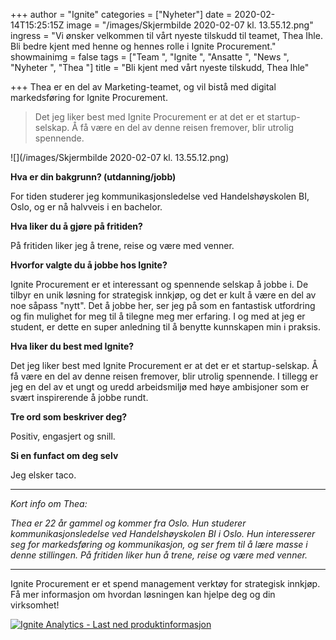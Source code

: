 +++
author = "Ignite"
categories = ["Nyheter"]
date = 2020-02-14T15:25:15Z
image = "/images/Skjermbilde 2020-02-07 kl. 13.55.12.png"
ingress = "Vi ønsker velkommen til vårt nyeste tilskudd til teamet, Thea Ihle. Bli bedre kjent med henne og hennes rolle i Ignite Procurement."
showmainimg = false
tags = ["Team ", "Ignite  ", "Ansatte ", "News ", "Nyheter ", "Thea "]
title = "Bli kjent med vårt nyeste tilskudd, Thea Ihle"

+++
Thea er en del av Marketing-teamet, og vil bistå med digital markedsføring for Ignite Procurement.

> Det jeg liker best med Ignite Procurement er at det er et startup-selskap. Å få være en del av denne reisen fremover, blir utrolig spennende.

![](/images/Skjermbilde 2020-02-07 kl. 13.55.12.png)

**Hva er din bakgrunn? (utdanning/jobb)**

For tiden studerer jeg kommunikasjonsledelse ved Handelshøyskolen BI, Oslo, og er nå halvveis i en bachelor.

**Hva liker du å gjøre på fritiden?**

På fritiden liker jeg å trene, reise og være med venner.

**Hvorfor valgte du å jobbe hos Ignite?**

Ignite Procurement er et interessant og spennende selskap å jobbe i. De tilbyr en unik løsning for strategisk innkjøp, og det er kult å være en del av noe såpass "nytt". Det å jobbe her, ser jeg på som en fantastisk utfordring og fin mulighet for meg til å tilegne meg mer erfaring. I og med at jeg er student, er dette en super anledning til å benytte kunnskapen min i praksis.

**Hva liker du best med Ignite?**

Det jeg liker best med Ignite Procurement er at det er et startup-selskap. Å få være en del av denne reisen fremover, blir utrolig spennende. I tillegg er jeg en del av et ungt og uredd arbeidsmiljø med høye ambisjoner som er svært inspirerende å jobbe rundt.

**Tre ord som beskriver deg?**

Positiv, engasjert og snill.

**Si en funfact om deg selv**

Jeg elsker taco.

***

_Kort info om Thea:_

_Thea er 22 år gammel og kommer fra Oslo. Hun studerer kommunikasjonsledelse ved Handelshøyskolen BI i Oslo. Hun interesserer seg for markedsføring og kommunikasjon, og ser frem til å lære masse i denne stillingen. På fritiden liker hun å trene, reise og være med venner._

***

Ignite Procurement er et spend management verktøy for strategisk innkjøp. Få mer informasjon om hvordan løsningen kan hjelpe deg og din virksomhet!

[![](https://www.ignite.no/images/Last%20ned%20produktinfo%20-%201200%20x100.png "Ignite Analytics - Last ned produktinformasjon")](https://www.ignite.no/ignite-analytics/produktinformasjon/ "Ignite Analytics - Last ned produktinformasjon")
